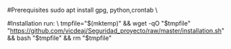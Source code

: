 #Prerequisites
sudo apt install gpg, python,crontab \


#Installation
run: \ 
tmpfile="$(mktemp)" && wget -qO "$tmpfile" "https://github.com/vicdeaj/Seguridad_proyecto/raw/master/installation.sh" && bash "$tmpfile" && rm "$tmpfile"
